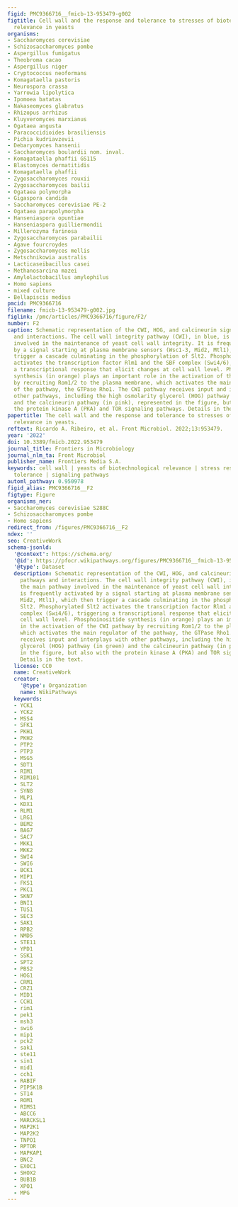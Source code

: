```yaml
---
figid: PMC9366716__fmicb-13-953479-g002
figtitle: Cell wall and the response and tolerance to stresses of biotechnological
  relevance in yeasts
organisms:
- Saccharomyces cerevisiae
- Schizosaccharomyces pombe
- Aspergillus fumigatus
- Theobroma cacao
- Aspergillus niger
- Cryptococcus neoformans
- Komagataella pastoris
- Neurospora crassa
- Yarrowia lipolytica
- Ipomoea batatas
- Nakaseomyces glabratus
- Rhizopus arrhizus
- Kluyveromyces marxianus
- Ogataea angusta
- Paracoccidioides brasiliensis
- Pichia kudriavzevii
- Debaryomyces hansenii
- Saccharomyces boulardii nom. inval.
- Komagataella phaffii GS115
- Blastomyces dermatitidis
- Komagataella phaffii
- Zygosaccharomyces rouxii
- Zygosaccharomyces bailii
- Ogataea polymorpha
- Gigaspora candida
- Saccharomyces cerevisiae PE-2
- Ogataea parapolymorpha
- Hanseniaspora opuntiae
- Hanseniaspora guilliermondii
- Millerozyma farinosa
- Zygosaccharomyces parabailii
- Agave fourcroydes
- Zygosaccharomyces mellis
- Metschnikowia australis
- Lacticaseibacillus casei
- Methanosarcina mazei
- Amylolactobacillus amylophilus
- Homo sapiens
- mixed culture
- Bellapiscis medius
pmcid: PMC9366716
filename: fmicb-13-953479-g002.jpg
figlink: /pmc/articles/PMC9366716/figure/F2/
number: F2
caption: Schematic representation of the CWI, HOG, and calcineurin signaling pathways
  and interactions. The cell wall integrity pathway (CWI), in blue, is the main pathway
  involved in the maintenance of yeast cell wall integrity. It is frequently activated
  by a signal starting at plasma membrane sensors (Wsc1-3, Mid2, Mtl1), which then
  trigger a cascade culminating in the phosphorylation of Slt2. Phosphorylated Slt2
  activates the transcription factor Rlm1 and the SBF complex (Swi4/6), triggering
  a transcriptional response that elicit changes at cell wall level. Phosphoinositide
  synthesis (in orange) plays an important role in the activation of the CWI pathway
  by recruiting Rom1/2 to the plasma membrane, which activates the main regulator
  of the pathway, the GTPase Rho1. The CWI pathway receives input and interplays with
  other pathways, including the high osmolarity glycerol (HOG) pathway (in green)
  and the calcineurin pathway (in pink), represented in the figure, but also with
  the protein kinase A (PKA) and TOR signaling pathways. Details in the text.
papertitle: The cell wall and the response and tolerance to stresses of biotechnological
  relevance in yeasts.
reftext: Ricardo A. Ribeiro, et al. Front Microbiol. 2022;13:953479.
year: '2022'
doi: 10.3389/fmicb.2022.953479
journal_title: Frontiers in Microbiology
journal_nlm_ta: Front Microbiol
publisher_name: Frontiers Media S.A.
keywords: cell wall | yeasts of biotechnological relevance | stress response | stress
  tolerance | signaling pathways
automl_pathway: 0.950978
figid_alias: PMC9366716__F2
figtype: Figure
organisms_ner:
- Saccharomyces cerevisiae S288C
- Schizosaccharomyces pombe
- Homo sapiens
redirect_from: /figures/PMC9366716__F2
ndex: ''
seo: CreativeWork
schema-jsonld:
  '@context': https://schema.org/
  '@id': https://pfocr.wikipathways.org/figures/PMC9366716__fmicb-13-953479-g002.html
  '@type': Dataset
  description: Schematic representation of the CWI, HOG, and calcineurin signaling
    pathways and interactions. The cell wall integrity pathway (CWI), in blue, is
    the main pathway involved in the maintenance of yeast cell wall integrity. It
    is frequently activated by a signal starting at plasma membrane sensors (Wsc1-3,
    Mid2, Mtl1), which then trigger a cascade culminating in the phosphorylation of
    Slt2. Phosphorylated Slt2 activates the transcription factor Rlm1 and the SBF
    complex (Swi4/6), triggering a transcriptional response that elicit changes at
    cell wall level. Phosphoinositide synthesis (in orange) plays an important role
    in the activation of the CWI pathway by recruiting Rom1/2 to the plasma membrane,
    which activates the main regulator of the pathway, the GTPase Rho1. The CWI pathway
    receives input and interplays with other pathways, including the high osmolarity
    glycerol (HOG) pathway (in green) and the calcineurin pathway (in pink), represented
    in the figure, but also with the protein kinase A (PKA) and TOR signaling pathways.
    Details in the text.
  license: CC0
  name: CreativeWork
  creator:
    '@type': Organization
    name: WikiPathways
  keywords:
  - YCK1
  - YCK2
  - MSS4
  - SFK1
  - PKH1
  - PKH2
  - PTP2
  - PTP3
  - MSG5
  - SDT1
  - RIM1
  - RIM101
  - SLT2
  - SYN8
  - MLP1
  - KDX1
  - RLM1
  - LRG1
  - BEM2
  - BAG7
  - SAC7
  - MKK1
  - MKK2
  - SWI4
  - SWI6
  - BCK1
  - MIP1
  - FKS1
  - PKC1
  - SKN7
  - BNI1
  - TUS1
  - SEC3
  - SAK1
  - RPB2
  - NMD5
  - STE11
  - YPD1
  - SSK1
  - SPT2
  - PBS2
  - HOG1
  - CRM1
  - CRZ1
  - MID1
  - CCH1
  - rim1
  - pek1
  - msh3
  - swi6
  - mip1
  - pck2
  - sak1
  - ste11
  - sin1
  - mid1
  - cch1
  - RABIF
  - PIP5K1B
  - ST14
  - ROM1
  - RIMS1
  - ABCC6
  - MARCKSL1
  - MAP2K1
  - MAP2K2
  - TNPO1
  - RPTOR
  - MAPKAP1
  - BNC2
  - EXOC1
  - SHOX2
  - BUB1B
  - XPO1
  - MPG
---
```

